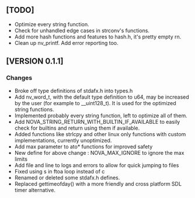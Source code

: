## \[TODO\]
*   Optimize every string function.
*   Check for unhandled edge cases in strconv's functions.
*   Add more hash functions and features to hash.h, it's pretty empty rn.
*   Clean up nv_printf. Add error reporting too.

## \[VERSION 0.1.1\]
### Changes
*   Broke off type definitions of stdafx.h into types.h
*   Add nv_word_t, with the default type definition to u64, may be increased by the user (for example to __uint128_t). It is used for the optimized string functions.
*   Implemented probably every string function, left to optimize all of them.
*   Add NOVA_STRING_RETURN_WITH_BUILTIN_IF_AVAILABLE to easily check for builtins and return using them if available.
*   Added functions like strlcpy and other linux only functions with custom implementations, currently unoptimized.
*   Add max parameter to ato* functions for improved safety
*   New define for above change : NOVA_MAX_IGNORE to ignore the max limits
*   Add file and line to logs and errors to allow for quick jumping to files
*   Fixed using s in ftoa loop instead of c
*   Renamed or deleted some stdafx.h defines.
*   Replaced gettimeofday() with a more friendly and cross platform SDL timer alternative.